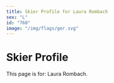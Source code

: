 ```yaml
---
title: Skier Profile for Laura Rombach
sex: "L"
id: "768"
image: "/img/flags/ger.svg" 
---
```


# Skier Profile

This page is for: Laura Rombach.
    